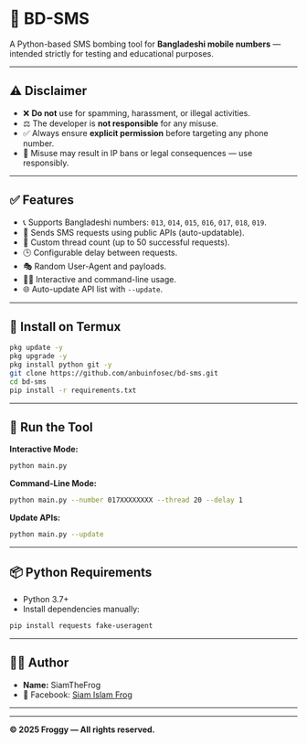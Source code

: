 # 📱 BD-SMS

A Python-based SMS bombing tool for **Bangladeshi mobile numbers** — intended strictly for testing and educational purposes.

---

## ⚠️ Disclaimer

- ❌ **Do not** use for spamming, harassment, or illegal activities.
- ⚖️ The developer is **not responsible** for any misuse.
- ✅ Always ensure **explicit permission** before targeting any phone number.
- 🧠 Misuse may result in IP bans or legal consequences — use responsibly.

---

## ✅ Features

- 📞 Supports Bangladeshi numbers: `013`, `014`, `015`, `016`, `017`, `018`, `019`.
- 🔁 Sends SMS requests using public APIs (auto-updatable).
- 🔢 Custom thread count (up to 50 successful requests).
- 🕒 Configurable delay between requests.
- 🎭 Random User-Agent and payloads.
- 🧑‍💻 Interactive and command-line usage.
- 🌐 Auto-update API list with `--update`.

---

## 📲 Install on Termux

```bash
pkg update -y
pkg upgrade -y
pkg install python git -y
git clone https://github.com/anbuinfosec/bd-sms.git
cd bd-sms
pip install -r requirements.txt
````

---

## 🚀 Run the Tool

**Interactive Mode:**

```bash
python main.py
```

**Command-Line Mode:**

```bash
python main.py --number 017XXXXXXXX --thread 20 --delay 1
```

**Update APIs:**

```bash
python main.py --update
```

---

## 📦 Python Requirements

* Python 3.7+
* Install dependencies manually:

```bash
pip install requests fake-useragent
```

---

## 👨‍💻 Author

* **Name:** SiamTheFrog
* 📘 Facebook: [Siam Islam Frog](https://www.facebook.com/SiamTheFrog)

---
---

**© 2025 Froggy — All rights reserved.**
